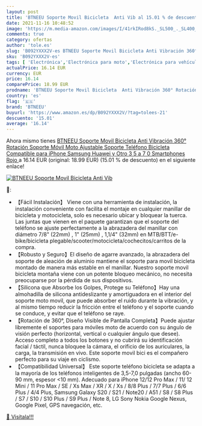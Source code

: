 ```yaml
---
layout: post
title: 'BTNEEU Soporte Movil Bicicleta  Anti Vib al 15.01 % de descuento'
date: 2021-11-16 10:48:52
image: 'https://m.media-amazon.com/images/I/41rkIRod8kS._SL500_._SL400_.jpg'
comments: true
category: ofertas
author: 'tole.es'
slug: 'B092YXXX2V-es BTNEEU Soporte Movil Bicicleta Anti Vibración 360°...'
sku: 'B092YXXX2V-es'
tags: [ 'Electrónica','Electrónica para moto','Electrónica para vehículos','Soportes para moto','btneeu','iphone', ]
actualPrice: 16.14 EUR
currency: EUR
price: 16.14
comparePrice: 18.99 EUR
prodname: 'BTNEEU Soporte Movil Bicicleta  Anti Vibración 360° Rotación Soporte Móvil Moto Ajustable Soporte Teléfono Bicicleta Compatible para iPhone Samsung Huawei y Otro 3 5   a 7 0   Smartphones  Rojo '
country: 'es'
flag: '🇪🇸'
brand: 'BTNEEU'
buyurl: 'https://www.amazon.es/dp/B092YXXX2V/?tag=tolees-21'
descuento: '15.01'
average: '16.14'
---
```


Ahora mismo tienes [BTNEEU Soporte Movil Bicicleta  Anti Vibración 360° Rotación Soporte Móvil Moto Ajustable Soporte Teléfono Bicicleta Compatible para iPhone Samsung Huawei y Otro 3 5   a 7 0   Smartphones  Rojo ](https://www.amazon.es/dp/B092YXXX2V/?tag=tolees-21) a 16.14 EUR (original: 18.99 EUR) (15.01 %  de descuento) en el siguiente enlace!

[![BTNEEU Soporte Movil Bicicleta  Anti Vib](https://m.media-amazon.com/images/I/41rkIRod8kS._SL500_._SL400_.jpg)](https://www.amazon.es/dp/B092YXXX2V/?tag=tolees-21)

🔎:

- 【Fácil Instalación】 Viene con una herramienta de instalación, la instalación conveniente con facilita el montaje en cualquier manillar de bicicleta y motocicleta, solo es necesario ubicar y bloquear la tuerca. Las juntas que vienen en el paquete garantizan que el soporte del teléfono se ajuste perfectamente a la abrazadera del manillar con diámetro 7/8" (22mm) , 1" (25mm) , 1,1/4" (32mm) en MTB/BTT/e-bike/bicicleta plegable/scooter/motocicleta/cochecitos/carritos de la compra.
- 【Robusto y Seguro】El diseño de agarre avanzado, la abrazadera del soporte de aleación de aluminio mantiene el soporte para movil bicicleta montado de manera más estable en el manillar. Nuestro soporte movil bicicleta montaña viene con un potente bloqueo mecánico, no necesita preocuparse por la pérdida de sus dispositivos.
- 【Silicona que Absorbe los Golpes, Protege su Teléfono】Hay una almohadilla de silicona antideslizante y amortiguadora en el interior del soporte moto movil, que puede absorber el ruido durante la vibración, y al mismo tiempo reducir la fricción entre el teléfono y el soporte cuando se conduce, y evitar que el teléfono se raye.
- 【Rotación de 360°, Diseño Visible de Pantalla Completa】Puede ajustar libremente el soportes para móviles moto de acuerdo con su ángulo de visión perfecto (horizontal, vertical o cualquier ángulo que desee). Acceso completo a todos los botones y no cubrirá su identificación facial / táctil, nunca bloquee la cámara, el orificio de los auriculares, la carga, la transmisión en vivo. Este soporte movil bici es el compañero perfecto para su viaje en ciclismo.
- 【Compatibilidad Universal】 Este soporte teléfono bicicleta se adapta a la mayoría de los teléfonos inteligentes de 3,5-7,0 pulgadas (ancho 60-90 mm, espesor <10 mm). Adecuado para iPhone 12/12 Pro Max / 11/ 12 Mini / 11 Pro Max / SE / Xs Max / XR / X / Xs / 8/8 Plus / 7/7 Plus / 6/6 Plus / 4/4 Plus, Samsung Galaxy S20 / S21 / Note20 / A51 / S8 / S8 Plus / S7 / S10 / S10 Plus / S9 Plus / Note 8, LG Sony Nokia Google Nexus, Google Pixel, GPS navegación, etc.

[🛒 Visítala!!!](https://www.amazon.es/dp/B092YXXX2V/?tag=tolees-21)
